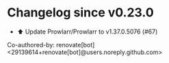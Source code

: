# Changelog since v0.23.0
- ⬆️ Update Prowlarr/Prowlarr to v1.37.0.5076 (#67)

Co-authored-by: renovate[bot] <29139614+renovate[bot]@users.noreply.github.com> 
